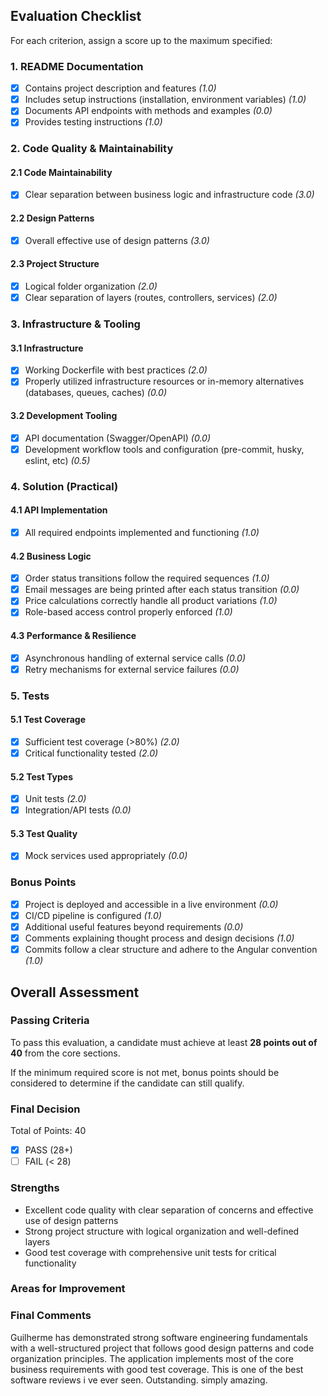 ## Evaluation Checklist

For each criterion, assign a score up to the maximum specified:

### 1. README Documentation
- [x] Contains project description and features *(1.0)*
- [x] Includes setup instructions (installation, environment variables) *(1.0)*
- [x] Documents API endpoints with methods and examples *(0.0)*
- [x] Provides testing instructions *(1.0)*

### 2. Code Quality & Maintainability
#### 2.1 Code Maintainability
- [x] Clear separation between business logic and infrastructure code *(3.0)*

#### 2.2 Design Patterns
- [x] Overall effective use of design patterns *(3.0)*

#### 2.3 Project Structure
- [x] Logical folder organization *(2.0)*
- [x] Clear separation of layers (routes, controllers, services) *(2.0)*

### 3. Infrastructure & Tooling
#### 3.1 Infrastructure
- [x] Working Dockerfile with best practices *(2.0)*
- [x] Properly utilized infrastructure resources or in-memory alternatives (databases, queues, caches) *(0.0)*

#### 3.2 Development Tooling
- [x] API documentation (Swagger/OpenAPI) *(0.0)*
- [x] Development workflow tools and configuration (pre-commit, husky, eslint, etc) *(0.5)*

### 4. Solution (Practical)
#### 4.1 API Implementation
- [x] All required endpoints implemented and functioning *(1.0)*

#### 4.2 Business Logic
- [x] Order status transitions follow the required sequences *(1.0)*
- [x] Email messages are being printed after each status transition *(0.0)*
- [x] Price calculations correctly handle all product variations *(1.0)*
- [x] Role-based access control properly enforced *(1.0)*

#### 4.3 Performance & Resilience
- [x] Asynchronous handling of external service calls *(0.0)*
- [x] Retry mechanisms for external service failures *(0.0)*

### 5. Tests
#### 5.1 Test Coverage
- [x] Sufficient test coverage (>80%) *(2.0)*
- [x] Critical functionality tested *(2.0)*

#### 5.2 Test Types
- [x] Unit tests *(2.0)*
- [x] Integration/API tests *(0.0)*

#### 5.3 Test Quality
- [x] Mock services used appropriately *(0.0)*

### Bonus Points
- [x] Project is deployed and accessible in a live environment *(0.0)*
- [x] CI/CD pipeline is configured *(1.0)*
- [x] Additional useful features beyond requirements *(0.0)*
- [x] Comments explaining thought process and design decisions *(1.0)*
- [x] Commits follow a clear structure and adhere to the Angular convention *(1.0)*

## Overall Assessment

### Passing Criteria
To pass this evaluation, a candidate must achieve at least **28 points out of 40** from the core sections.

If the minimum required score is not met, bonus points should be considered to determine if the candidate can still qualify.

### Final Decision

Total of Points: 40

- [x] PASS (28+)
- [ ] FAIL (< 28)

### Strengths
- Excellent code quality with clear separation of concerns and effective use of design patterns
- Strong project structure with logical organization and well-defined layers
- Good test coverage with comprehensive unit tests for critical functionality

### Areas for Improvement

### Final Comments

Guilherme has demonstrated strong software engineering fundamentals with a well-structured project that follows good design patterns and code organization principles. The application implements most of the core business requirements with good test coverage. This is one of the best software reviews i ve ever seen. Outstanding. simply amazing.
